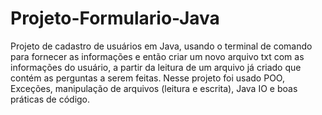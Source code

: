 # Projeto-Formulario-Java
Projeto de cadastro de usuários em Java, usando o terminal de comando para fornecer as informações e então criar um novo arquivo txt com as informações do usuário, a partir da leitura de um arquivo já criado que contém as perguntas a serem feitas.
Nesse projeto foi usado POO, Exceções, manipulação de arquivos (leitura e escrita), Java IO e boas práticas de código.
